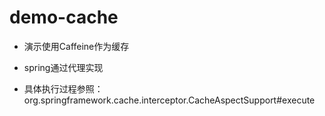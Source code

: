 # demo-cache

* 演示使用Caffeine作为缓存

* spring通过代理实现

* 具体执行过程参照：
org.springframework.cache.interceptor.CacheAspectSupport#execute
